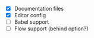 - [x] Documentation files
- [x] Editor config
- [ ] Babel support
- [ ] Flow support (behind option?)
